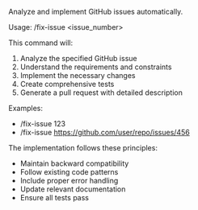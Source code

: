Analyze and implement GitHub issues automatically.

Usage: /fix-issue <issue_number>

This command will:
1. Analyze the specified GitHub issue
2. Understand the requirements and constraints
3. Implement the necessary changes
4. Create comprehensive tests
5. Generate a pull request with detailed description

Examples:
- /fix-issue 123
- /fix-issue https://github.com/user/repo/issues/456

The implementation follows these principles:
- Maintain backward compatibility
- Follow existing code patterns
- Include proper error handling
- Update relevant documentation
- Ensure all tests pass